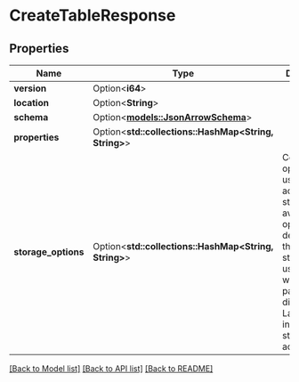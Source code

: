 # CreateTableResponse

## Properties

Name | Type | Description | Notes
------------ | ------------- | ------------- | -------------
**version** | Option<**i64**> |  | [optional]
**location** | Option<**String**> |  | [optional]
**schema** | Option<[**models::JsonArrowSchema**](JsonArrowSchema.md)> |  | [optional]
**properties** | Option<**std::collections::HashMap<String, String>**> |  | [optional]
**storage_options** | Option<**std::collections::HashMap<String, String>**> | Configuration options to be used to access storage. The available options depend on the type of storage in use. These will be passed directly to Lance to initialize storage access.  | [optional]

[[Back to Model list]](../README.md#documentation-for-models) [[Back to API list]](../README.md#documentation-for-api-endpoints) [[Back to README]](../README.md)


